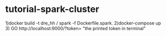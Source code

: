 # tutorial-spark-cluster

1)docker build -t dre_hh / spark -f Dockerfile.spark.
2)docker-compose up
3) GO  http://localhost:9000/?token= "the printed token in terminal"
